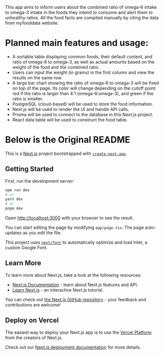 This app aims to inform users about the combined ratio of omega-6 intake to omega-3 intake in the foods they intend to consume and alert them to unhealthy ratios. All the food facts are compiled manually by citing the data from myfooddata website.

# Planned main features and usage:

- A sortable table displaying common foods, their default content, and ratio of omega-6 to omega-3, as well as actual amounts based on the weight of the food and the combined ratio.
- Users can input the weight (in grams) in the first column and view the results on the same row.
- A large bar chart showing the ratio of omega-6 to omega-3 will be fixed on top of the page. Its color will change depending on the cutoff point: red if the ratio is larger than 4:1 (omega-6:omega-3), and green if the ratio is smaller.
- PostgreSQL (cloud-based) will be used to store the food information.
- Next.js will be used to render the UI and handle API calls.
- Prisma will be used to connect to the database in this Next.js project.
- React data table will be used to construct the food table.

# Below is the Original README

This is a [Next.js](https://nextjs.org/) project bootstrapped with [`create-next-app`](https://github.com/vercel/next.js/tree/canary/packages/create-next-app).

## Getting Started

First, run the development server:

```bash
npm run dev
# or
yarn dev
# or
pnpm dev
```

Open [http://localhost:3000](http://localhost:3000) with your browser to see the result.

You can start editing the page by modifying `app/page.tsx`. The page auto-updates as you edit the file.

This project uses [`next/font`](https://nextjs.org/docs/basic-features/font-optimization) to automatically optimize and load Inter, a custom Google Font.

## Learn More

To learn more about Next.js, take a look at the following resources:

- [Next.js Documentation](https://nextjs.org/docs) - learn about Next.js features and API.
- [Learn Next.js](https://nextjs.org/learn) - an interactive Next.js tutorial.

You can check out [the Next.js GitHub repository](https://github.com/vercel/next.js/) - your feedback and contributions are welcome!

## Deploy on Vercel

The easiest way to deploy your Next.js app is to use the [Vercel Platform](https://vercel.com/new?utm_medium=default-template&filter=next.js&utm_source=create-next-app&utm_campaign=create-next-app-readme) from the creators of Next.js.

Check out our [Next.js deployment documentation](https://nextjs.org/docs/deployment) for more details.
